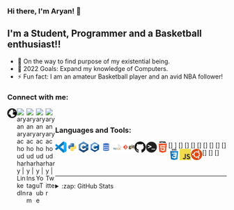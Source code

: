 ### Hi there, I'm Aryan! 👋 

## I'm a Student, Programmer and a Basketball enthusiast!!

- 🌱 On the way to find purpose of my existential being.
- 🥅 2022 Goals: Expand my knowledge of Computers.
- ⚡ Fun fact: I am an amateur Basketball player and an avid NBA follower!

### Connect with me:

[<img align="left" alt="aryanaryachoudhary.github.io" width="22px" src="https://raw.githubusercontent.com/iconic/open-iconic/master/svg/globe.svg" />][website]
[<img align="left" alt="aryanaryachoudhary | LinkedIn" width="22px" src="https://cdn.jsdelivr.net/npm/simple-icons@v3/icons/linkedin.svg" />][linkedin]
[<img align="left" alt="aryanaryachoudhary | Instagram" width="22px" src="https://cdn.jsdelivr.net/npm/simple-icons@v3/icons/instagram.svg" />][instagram]
[<img align="left" alt="aryanaryachoudhary | YouTube" width="22px" src="https://cdn.jsdelivr.net/npm/simple-icons@v3/icons/youtube.svg" />][youtube]
[<img align="left" alt="aryanaryachoudhary | Twitter" width="22px" src="https://cdn.jsdelivr.net/npm/simple-icons@v3/icons/twitter.svg" />][twitter]



<br />

### Languages and Tools:

[<img align="left" alt="Visual Studio Code" width="26px" src="https://raw.githubusercontent.com/github/explore/80688e429a7d4ef2fca1e82350fe8e3517d3494d/topics/visual-studio-code/visual-studio-code.png" />]
<img align="left" alt="Python" width="26px" src="https://raw.githubusercontent.com/github/explore/80688e429a7d4ef2fca1e82350fe8e3517d3494d/topics/python/python.png" />]
[<img align="left" alt="C++" width="26px" src="https://raw.githubusercontent.com/github/explore/180320cffc25f4ed1bbdfd33d4db3a66eeeeb358/topics/cpp/cpp.png" />]
[<img align="left" alt="C" width="26px" src="https://raw.githubusercontent.com/github/explore/f3e22f0dca2be955676bc70d6214b95b13354ee8/topics/c/c.png" />]
[<img align="left" alt="SQL" width="26px" src="https://raw.githubusercontent.com/github/explore/80688e429a7d4ef2fca1e82350fe8e3517d3494d/topics/sql/sql.png" />]
[<img align="left" alt="MySQL" width="26px" src="https://raw.githubusercontent.com/github/explore/80688e429a7d4ef2fca1e82350fe8e3517d3494d/topics/mysql/mysql.png" />]
[<img align="left" alt="Git" width="26px" src="https://raw.githubusercontent.com/github/explore/80688e429a7d4ef2fca1e82350fe8e3517d3494d/topics/git/git.png" />]
[<img align="left" alt="GitHub" width="26px" src="https://raw.githubusercontent.com/github/explore/78df643247d429f6cc873026c0622819ad797942/topics/github/github.png" />]
[<img align="left" alt="Terminal" width="26px" src="https://raw.githubusercontent.com/github/explore/80688e429a7d4ef2fca1e82350fe8e3517d3494d/topics/terminal/terminal.png" />]
[<img align="left" alt="HTML5" width="26px" src="https://raw.githubusercontent.com/github/explore/80688e429a7d4ef2fca1e82350fe8e3517d3494d/topics/html/html.png" />]
[<img align="left" alt="CSS3" width="26px" src="https://raw.githubusercontent.com/github/explore/80688e429a7d4ef2fca1e82350fe8e3517d3494d/topics/css/css.png" />]
[<img align="left" alt="JavaScript" width="26px" src="https://raw.githubusercontent.com/github/explore/80688e429a7d4ef2fca1e82350fe8e3517d3494d/topics/javascript/javascript.png" />]
[<img align="left" alt="CSS3" width="26px" src="https://raw.githubusercontent.com/github/explore/80688e429a7d4ef2fca1e82350fe8e3517d3494d/topics/ubuntu/ubuntu.png" />]

<br />

---

<details>
  <summary>:zap: GitHub Stats</summary>

  <img align="left" alt="Aryan's GitHub Stats" src="https://github-readme-stats.aryanaryachoudhary.vercel.app/api?username=aryanaryachoudhary&show_icons=true&theme=radical" />
  <img align="centre" alt="Most used languages" src="https://github-readme-stats.vercel.app/api/top-langs/?username=anuraghazra&layout=compact" />

</details>


[website]: https://aryanaryachoudhary.github.io/
[twitter]: ''
[youtube]: https://www.youtube.com/channel/UC2ZUSGKIyb_RQ9xxAPSk4HQ
[instagram]: https://www.instagram.com/aryanarya_/
[linkedin]: https://www.linkedin.com/in/aryanaryachoudhary